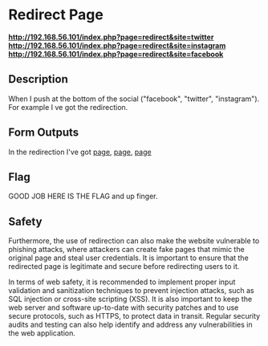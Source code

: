 # Redirect Page

__http://192.168.56.101/index.php?page=redirect&site=twitter__
__http://192.168.56.101/index.php?page=redirect&site=instagram__
__http://192.168.56.101/index.php?page=redirect&site=facebook__



## Description
When I push at the bottom of the social ("facebook", "twitter", "instagram"). For example I ve got the redirection.

## Form Outputs
In the redirection I've got [page](#http://192.168.56.101/index.php?page=redirect&site=twitter), [page](#http://192.168.56.101/index.php?page=redirect&site=instagram), [page](#http://192.168.56.101/index.php?page=redirect&site=facebook)

## Flag
GOOD JOB HERE IS THE FLAG and up finger.

## Safety
Furthermore, the use of redirection can also make the website vulnerable to phishing attacks, where attackers can create fake pages that mimic the original page and steal user credentials. It is important to ensure that the redirected page is legitimate and secure before redirecting users to it. 

In terms of web safety, it is recommended to implement proper input validation and sanitization techniques to prevent injection attacks, such as SQL injection or cross-site scripting (XSS). It is also important to keep the web server and software up-to-date with security patches and to use secure protocols, such as HTTPS, to protect data in transit. Regular security audits and testing can also help identify and address any vulnerabilities in the web application.